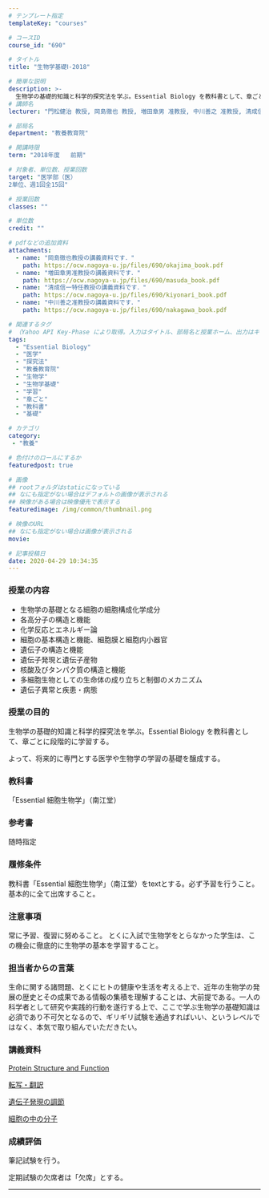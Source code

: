 ```yaml
---
# テンプレート指定
templateKey: "courses"

# コースID
course_id: "690"

# タイトル
title: "生物学基礎Ⅰ-2018"

# 簡単な説明
description: >-
  生物学の基礎的知識と科学的探究法を学ぶ。Essential Biology を教科書として、章ごとに段階的に学習する。 よって、将来的に専門とする医学や生物学の学習の基礎を醸成する。 ....
# 講師名
lecturer: "門松健治 教授, 岡島徹也 教授, 増田章男 准教授, 中川善之 准教授, 清成信一 特任教授, 田嶌優子 助教"

# 部局名
department: "教養教育院"

# 開講時限
term: "2018年度	前期"

# 対象者、単位数、授業回数
target: "医学部（医）
2単位、週1回全15回"

# 授業回数
classes: ""

# 単位数
credit: ""

# pdfなどの追加資料
attachments:
  - name: "岡島徹也教授の講義資料です．" 
    path: https://ocw.nagoya-u.jp/files/690/okajima_book.pdf
  - name: "増田章男准教授の講義資料です．" 
    path: https://ocw.nagoya-u.jp/files/690/masuda_book.pdf
  - name: "清成信一特任教授の講義資料です．" 
    path: https://ocw.nagoya-u.jp/files/690/kiyonari_book.pdf
  - name: "中川善之准教授の講義資料です．" 
    path: https://ocw.nagoya-u.jp/files/690/nakagawa_book.pdf

# 関連するタグ
# （Yahoo API Key-Phase により取得。入力はタイトル、部局名と授業ホーム、出力はキーフレーズ（tags））
tags:
  - "Essential Biology"
  - "医学"
  - "探究法"
  - "教養教育院"
  - "生物学"
  - "生物学基礎"
  - "学習"
  - "章ごと"
  - "教科書"
  - "基礎"

# カテゴリ
category:
 - "教養"

# 色付けのロールにするか
featuredpost: true

# 画像
## rootフォルダはstaticになっている
## なにも指定がない場合はデフォルトの画像が表示される
## 映像がある場合は映像優先で表示する
featuredimage: /img/common/thumbnail.png

# 映像のURL
## なにも指定がない場合は画像が表示される
movie: 

# 記事投稿日
date: 2020-04-29 10:34:35
---
```


### 授業の内容

* 生物学の基礎となる細胞の細胞構成化学成分
* 各高分子の構造と機能
* 化学反応とエネルギー論
* 細胞の基本構造と機能、細胞膜と細胞内小器官
* 遺伝子の構造と機能
* 遺伝子発現と遺伝子産物
* 核酸及びタンパク質の構造と機能
* 多細胞生物としての生命体の成り立ちと制御のメカニズム
* 遺伝子異常と疾患・病態










### 授業の目的

生物学の基礎的知識と科学的探究法を学ぶ。Essential Biology を教科書として、章ごとに段階的に学習する。

よって、将来的に専門とする医学や生物学の学習の基礎を醸成する。

### 教科書

「Essential 細胞生物学」（南江堂）

### 参考書

随時指定

### 履修条件

教科書「Essential 細胞生物学」（南江堂）をtextとする。必ず予習を行うこと。基本的に全て出席すること。


### 注意事項

常に予習、復習に努めること。
とくに入試で生物学をとらなかった学生は、この機会に徹底的に生物学の基本を学習すること。

### 担当者からの言葉

生命に関する諸問題、とくにヒトの健康や生活を考える上で、近年の生物学の発展の歴史とその成果である情報の集積を理解することは、大前提である。一人の科学者として研究や実践的行動を遂行する上で、ここで学ぶ生物学の基礎知識は必須であり不可欠となるので、ギリギリ試験を通過すればいい、というレベルではなく、本気で取り組んでいただきたい。






### 講義資料


[Protein Structure and Function](https://ocw.nagoya-u.jp/files/690/okajima_book.pdf) 

[転写・翻訳](https://ocw.nagoya-u.jp/files/690/masuda_book.pdf) 

[遺伝子発現の調節](https://ocw.nagoya-u.jp/files/690/nakagawa_book.pdf) 

[細胞の中の分子](https://ocw.nagoya-u.jp/files/690/kiyonari_book.pdf) 





### 成績評価

筆記試験を行う。

定期試験の欠席者は「欠席」とする。




-----